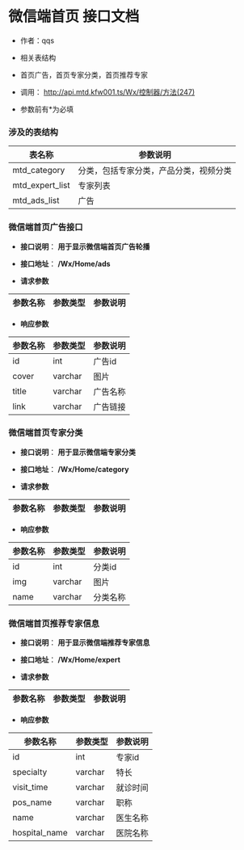# 微信端首页 接口文档

+ 作者：qqs

+ 相关表结构

+ 首页广告，首页专家分类，首页推荐专家

+ 调用： http://api.mtd.kfw001.ts/Wx/控制器/方法(247)

+ 参数前有*为必填

### 涉及的表结构

|  表名称  |  参数说明 |
| --------- |  ------- |
| mtd_category | 分类，包括专家分类，产品分类，视频分类 |
| mtd_expert_list | 专家列表 |
| mtd_ads_list | 广告 |


### 微信端首页广告接口

+ __接口说明__： __用于显示微信端首页广告轮播__

+ __接口地址__： __/Wx/Home/ads__

+ __请求参数__

|  参数名称  | 参数类型 | 参数说明 |
| --------- | -------- | ------- |


+ __响应参数__

|  参数名称  | 参数类型 | 参数说明 |
| --------- | -------- | ------- |
| id | int | 广告id |
| cover | varchar | 图片 |
| title | varchar | 广告名称 |
| link | varchar | 广告链接 |



### 微信端首页专家分类

+ __接口说明__： __用于显示微信端专家分类__

+ __接口地址__： __/Wx/Home/category__

+ __请求参数__

|  参数名称  | 参数类型 | 参数说明 |
| --------- | -------- | ------- |


+ __响应参数__

|  参数名称  | 参数类型 | 参数说明 |
| --------- | -------- | ------- |
| id | int | 分类id |
| img | varchar | 图片 |
| name | varchar | 分类名称 |



### 微信端首页推荐专家信息

+ __接口说明__： __用于显示微信端推荐专家信息__

+ __接口地址__： __/Wx/Home/expert__

+ __请求参数__

|  参数名称  | 参数类型 | 参数说明 |
| --------- | -------- | ------- |

+ __响应参数__

|  参数名称  | 参数类型 | 参数说明 |
| --------- | -------- | ------- |
| id | int | 专家id |
| specialty | varchar | 特长 |
| visit_time | varchar | 就诊时间 |
| pos_name | varchar | 职称 |
| name | varchar | 医生名称 |
| hospital_name | varchar | 医院名称 |